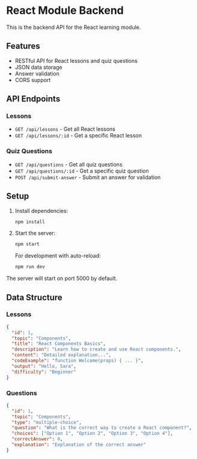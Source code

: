 # React Module Backend

This is the backend API for the React learning module.

## Features

- RESTful API for React lessons and quiz questions
- JSON data storage
- Answer validation
- CORS support

## API Endpoints

### Lessons
- `GET /api/lessons` - Get all React lessons
- `GET /api/lessons/:id` - Get a specific React lesson

### Quiz Questions
- `GET /api/questions` - Get all quiz questions
- `GET /api/questions/:id` - Get a specific quiz question
- `POST /api/submit-answer` - Submit an answer for validation

## Setup

1. Install dependencies:
   ```bash
   npm install
   ```

2. Start the server:
   ```bash
   npm start
   ```

   For development with auto-reload:
   ```bash
   npm run dev
   ```

The server will start on port 5000 by default.

## Data Structure

### Lessons
```json
{
  "id": 1,
  "topic": "Components",
  "title": "React Components Basics",
  "description": "Learn how to create and use React components.",
  "content": "Detailed explanation...",
  "codeExample": "function Welcome(props) { ... }",
  "output": "Hello, Sara",
  "difficulty": "Beginner"
}
```

### Questions
```json
{
  "id": 1,
  "topic": "Components",
  "type": "multiple-choice",
  "question": "What is the correct way to create a React component?",
  "choices": ["Option 1", "Option 2", "Option 3", "Option 4"],
  "correctAnswer": 0,
  "explanation": "Explanation of the correct answer"
}
```